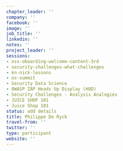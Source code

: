 ```yaml
---
chapter_leader: ''
company: ''
facebook: ''
image: ''
job_title: ''
linkedin: ''
notes: ''
project_leader: ''
sessions:
- oss-oboarding-welcome-content-3rd
- security-challenges-what-challenges
- kn-nick-lessons
- os-summit
- Security Data Science
- OWASP ZAP Heads Up Display (HUD)
- Security Challenges - Analysis Analogies
- JUICE SHOP 101
- Juice Shop 101
status: add details
title: Philippe De Ryck
travel-from: ''
twitter: ''
type: participant
website: ''
---
```


<!-- put more details about participant here -->